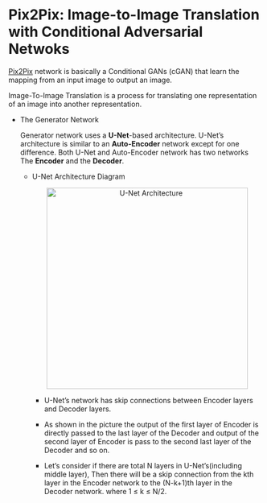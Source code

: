 ﻿# Pix2Pix: Image-to-Image Translation with Conditional Adversarial Netwoks

[Pix2Pix](https://arxiv.org/pdf/1611.07004.pdf) network is basically a Conditional GANs (cGAN) that learn the mapping from an input image to output an image. 

Image-To-Image Translation is a process for translating one representation of an image into another representation.

* The Generator Network

  Generator network uses a <b>U-Net</b>-based architecture. U-Net’s architecture is similar to an <b>Auto-Encoder</b> network except for one difference. Both U-Net and Auto-Encoder network has two networks The <b>Encoder</b> and the <b>Decoder</b>.
  
  * U-Net Architecture Diagram
    <p align="center">
      <img src="unet_architecture_diagram" width="400px" title="U-Net Architecture">
    </p>
    
    * U-Net’s network has skip connections between Encoder layers and Decoder layers.
    
    * As shown in the picture the output of the first layer of Encoder is directly passed to the last layer of the Decoder and output of the second layer of Encoder is pass to the second last layer of the Decoder and so on.
    
    * Let’s consider if there are total N layers in U-Net’s(including middle layer), Then there will be a skip connection from the kth layer in the Encoder network to the (N-k+1)th layer in the Decoder network. where 1 ≤ k ≤ N/2.
